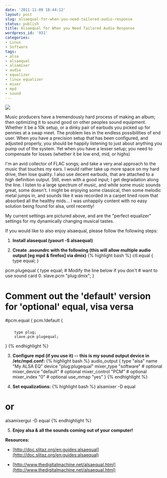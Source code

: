 ```yaml
---
date: '2011-11-09 18:44:12'
layout: post
slug: alsaequal-for-when-you-need-tailored-audio-response
status: publish
title: Alsaequal for When you Need Tailored Audio Response
wordpress_id: '931'
categories:
- Linux
- Software
tags:
- alsa
- alsaequal
- alsamixer
- audio
- equalizer
- linux equalizer
- mixer
- mpd
- sound
---
```


[![](http://fsk141.com/uploads/2011/11/alsaequal.png)](http://fsk141.com/uploads/2011/11/alsaequal.png)

Music producers have a tremendously hard process of making an album; then optimizing it to sound good on other peoples sound equipment. Whether it be a 10k setup, or a dinky pair of earbuds you picked up for pennies at a swap meet. The problem lies in the endless possibilities of end user. When you have a precision setup that has been configured, and adjusted properly, you should be happily listening to just about anything you pump out of the system. Yet when you have a lesser setup; you need to compensate for losses (whether it be low end, mid, or highs)

I'm an avid collector of FLAC songs; and take a very anal approach to the music that touches my ears. I would rather take up more space on my hard drive, then lose quality. I also use decent earbuds, that are attached to a high definition output. Still, even with a good input; I get degradation along the line. I listen to a large spectrum of music, and while some music sounds great, some doesn't. I might be enjoying some classical, then some melodic metal jumps in, and sounds like it was recorded in a carpet lined room that absorbed all the healthy mids... I was unhappily content with no easy solution being found for alsa, until recently!

My current settings are pictured above, and are the "perfect equalizer" settings for my dynamically changing musical tastes.

If you would like to also enjoy alsaequal, please follow the following steps:



	
  1. **Install alasequal (yaourt -S alsaequal)**

	
  2. **Create .asoundrc with the following (this will allow multiple audio output \[eg mpd &amp; firefox] via dmix)**
{% highlight bash %}
ctl.equal {
        type equal;
}

pcm.plugequal {
        type equal;
        # Modify the line below if you don't
        # want to use sound card 0.
        slave.pcm "plug:dmix";
}

###

# Comment out the 'default' version for 'optional' equal, visa versa

#pcm.equal {
pcm.!default {

###
        type plug;
        slave.pcm plugequal;
}
{% endhighlight %}

	
  3. **Configure mpd (if you use it) -- this is my sound output device in /etc/mpd.conf:**
{% highlight bash %}
audio_output {
	type		"alsa"
	name		"My ALSA EQ"
	device		"plug:plugequal"
	mixer_type      "software"	# optional
	mixer_device	"default"	# optional
	mixer_control	"PCM"		# optional
	mixer_index	"0"		# optional
	use_mmap	"yes"
}
{% endhighlight %}

	
  4. **Set equalizations:**
{% highlight bash %}
alsamixer -D equal
# or
alsamixergui -D equal
{% endhighlight %}

	
  5. **Enjoy alsa &amp; all the sounds coming out of your computer!**


**Resources:**



	
  * [http://doc.slitaz.org/en:guides:alsaequal](http://doc.slitaz.org/en:guides:alsaequal)



	
  * [http://www.thedigitalmachine.net/alsaequal.html](http://www.thedigitalmachine.net/alsaequal.html)


